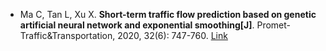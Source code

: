 * Ma C, Tan L, Xu X. <b>Short-term traffic flow prediction based on genetic artificial neural network and exponential smoothing[J]</b>. Promet-Traffic&Transportation, 2020, 32(6): 747-760. [Link](https://hrcak.srce.hr/index.php?show=clanak&id_clanak_jezik=367849)